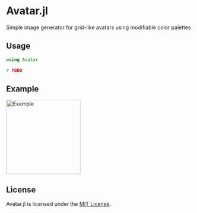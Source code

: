 # Avatar.jl

Simple image generator for grid-like avatars using modifiable color palettes

## Usage

```julia
using Avatar

# TODO
```
## Example

<img
    src="https://avatars0.githubusercontent.com/u/16260432?s=200&v=4"
    alt="Example"
    width="200"
    height="200"
/>

## License

Avatar.jl is licensed under the [MIT License](./LICENSE.txt).
